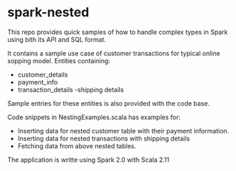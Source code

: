 # spark-nested

This repo provides quick samples of how to handle complex types in Spark using bith its API and SQL format.

It contains a sample use case of customer transactions for typical online sopping model.
Entities containing:
 - customer_details
 - payment_info
 - transaction_details
 -shipping details
 
Sample entries for these entities is also provided with the code base.

Code snippets in NestingExamples.scala has examples for:
- Inserting data for nested customer table with their payment information.
- Inserting data for nested transactions with shipping details
- Fetching data from above nested tables.

The application is writte using Spark 2.0 with Scala 2.11
